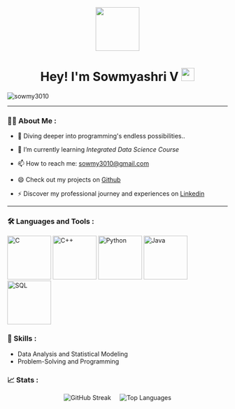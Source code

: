 <div id="header" align="center">
  <img src="https://media.tenor.com/uWHd-STTyFIAAAAM/asteroid-in-love-mari-morino.gif" width="100"/>
</div>
<h1 align="center">
  Hey! I'm Sowmyashri V
  <img src="https://media.tenor.com/StmGV2_YmjEAAAAi/winking-face-joypixels.gif" width="30"/>
</h1>
<p align="left"> <img src="https://komarev.com/ghpvc/?username=sowmy3010&label=Profile%20views&color=EB5454&style=flat" alt="sowmy3010" /> </p>



----------------------------------------------------------------------------------------------------------------------------------------------------------

### :woman_technologist: About Me :


- 🔭 Diving deeper into programming's endless possibilities..

- 🌱 I’m currently learning *Integrated Data Science Course*

- 📫 How to reach me: sowmy3010@gmail.com

- 😄 Check out my projects on  [Github](https://github.com/sowmy3010)

- ⚡ Discover my professional journey and experiences on [Linkedin](https://www.linkedin.com/in/sowmyashri-velmurugan-b5b75a258/)

----------------------------------------------------------------------------------------------------------------------------------------------------------

### :hammer_and_wrench: Languages and Tools :
<div>
  <img src="https://img.icons8.com/color/96/000000/c-programming.png" alt="C" width="100px">
  <img src="https://img.icons8.com/color/96/000000/c-plus-plus-logo.png" alt="C++" width="100px">
  <img src="https://img.icons8.com/color/96/000000/python.png" alt="Python" width="100px">
  <img src="https://img.icons8.com/color/96/000000/java-coffee-cup-logo.png" alt="Java" width="100px">
  <img src="https://img.icons8.com/color/96/000000/sql.png" alt="SQL" width="100px">
</div>

### 💪 Skills :
<div>
  <ul>
    <li> Data Analysis and Statistical Modeling </li>
    <li> Problem-Solving and Programming </li>
  </ul>
</div>

### 📈 Stats :

<div style="display: flex; justify-content: center; align-items: center;">
  <div style="margin-right: 10px;">
    <img src="https://streak-stats.demolab.com?user=sowmy3010&theme=transparent&fire=EB5454" alt="GitHub Streak" style="display: block;">
  </div>
  
 <div style="margin-left: 10px;">
    <img src="https://github-readme-stats.vercel.app/api/top-langs/?username=sowmy3010&layout=compact&theme=vision-friendly-dark" alt="Top Languages" style="display: block;">
  </div>
</div>




